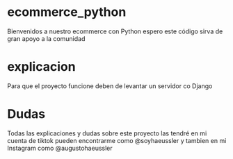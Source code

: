 # ecommerce_python
Bienvenidos a nuestro ecommerce con Python espero este código sirva de gran apoyo a la comunidad


# explicacion

Para que el proyecto funcione deben de levantar un servidor co Django

# Dudas

Todas las explicaciones y dudas sobre este proyecto las tendré en mi cuenta de tiktok pueden encontrarme como @soyhaeussler y tambien en mi Instagram como @augustohaeussler